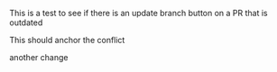 This is a test to see if there is an update branch button on a PR that is outdated

This should anchor the conflict

another change
